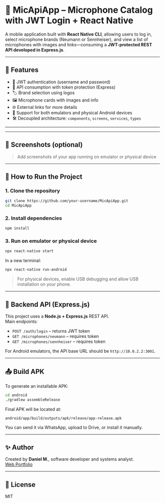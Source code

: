 # 🎤 MicApiApp – Microphone Catalog with JWT Login + React Native

A mobile application built with **React Native CLI**, allowing users to log in, select microphone brands (Neumann or Sennheiser), and view a list of microphones with images and links—consuming a **JWT-protected REST API developed in Express.js**.

---

## 🚀 Features

- 🔐 JWT authentication (username and password)
- 🧠 API consumption with token protection (Express)
- 🏷️ Brand selection using logos
- 🖼️ Microphone cards with images and info
- 🌐 External links for more details
- 📱 Support for both emulators and physical Android devices
- 🛠️ Decoupled architecture: `components`, `screens`, `services`, `types`

---


---

## 📸 Screenshots (optional)

> Add screenshots of your app running on emulator or physical device

---

## 🧪 How to Run the Project

### 1. Clone the repository

```bash
git clone https://github.com/your-username/MicApiApp.git
cd MicApiApp
```

### 2. Install dependencies

```bash
npm install
```

### 3. Run on emulator or physical device

```bash
npx react-native start
```

In a new terminal:

```bash
npx react-native run-android
```

> For physical devices, enable USB debugging and allow USB installation on your phone.

---

## 🧱 Backend API (Express.js)

This project uses a **Node.js + Express.js** REST API.  
Main endpoints:

- `POST /auth/login` – returns JWT token
- `GET /microphones/neumann` – requires token
- `GET /microphones/sennheiser` – requires token

For Android emulators, the API base URL should be `http://10.0.2.2:3001`.

---

## 📤 Build APK

To generate an installable APK:

```bash
cd android
./gradlew assembleRelease
```

Final APK will be located at:

```
android/app/build/outputs/apk/release/app-release.apk
```

You can send it via WhatsApp, upload to Drive, or install it manually.

---

## ✨ Author

Created by **Daniel M.**, software developer and systems analyst.  
[Web Portfolio](https://porfolio-daniel.firebaseapp.com)

---

## 📄 License

MIT

